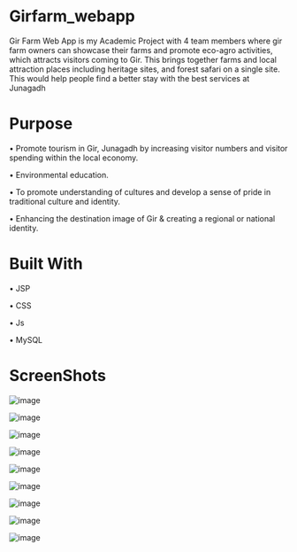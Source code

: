 # Girfarm_webapp
Gir Farm Web App is my Academic Project with 4 team members where gir farm owners can showcase their farms and promote eco-agro activities, which attracts visitors coming to Gir. This brings together farms and local attraction places including heritage sites, and forest safari on a single site.
This would help people find a better stay with the best services at Junagadh

# **Purpose**

•	Promote tourism in Gir, Junagadh by increasing visitor numbers and visitor spending within the local economy.

•	Environmental education.

•	To promote understanding of cultures and develop a sense of pride in traditional culture and identity.

•	Enhancing the destination image of Gir & creating a regional or national identity.

# **Built With**

•	JSP

•	CSS

•	Js

•	MySQL

# **ScreenShots**

![image](https://github.com/kushzz09/Girfarm_webapp/assets/126875076/55de60ee-18e2-4c30-9022-389a5b67219f)

![image](https://github.com/kushzz09/Girfarm_webapp/assets/126875076/5c1920fa-5b38-498b-93aa-b482e2749b87)

![image](https://github.com/kushzz09/Girfarm_webapp/assets/126875076/9e730d7b-6eb6-40c1-9de7-e8c336a2aaa2)

![image](https://github.com/kushzz09/Girfarm_webapp/assets/126875076/3a2dac92-03aa-4306-8c2c-5b3e629e3cc1)

![image](https://github.com/kushzz09/Girfarm_webapp/assets/126875076/a3dc9b60-02eb-4947-8e1b-dcfce05f94c5)

![image](https://github.com/kushzz09/Girfarm_webapp/assets/126875076/ee7a86ad-5f44-4b14-89b4-b7ad78a8a4cd)

![image](https://github.com/kushzz09/Girfarm_webapp/assets/126875076/7f8ffae6-b470-4ae4-8ec4-54f2936c7917)

![image](https://github.com/kushzz09/Girfarm_webapp/assets/126875076/bf9c89cc-53f6-45f9-93c6-36eca68cd307)

![image](https://github.com/kushzz09/Girfarm_webapp/assets/126875076/53b7f23f-4d1d-437e-9c16-1baff0796b78)












